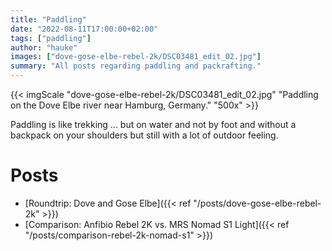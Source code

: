 ```yaml
---
title: "Paddling"
date: "2022-08-11T17:00:00+02:00"
tags: ["paddling"]
author: "hauke"
images: ["dove-gose-elbe-rebel-2k/DSC03481_edit_02.jpg"]
summary: "All posts regarding paddling and packrafting."
---
```


{{< imgScale "dove-gose-elbe-rebel-2k/DSC03481_edit_02.jpg" "Paddling on the Dove Elbe river near Hamburg, Germany." "500x" >}}

Paddling is like trekking ... but on water and not by foot and without a backpack on your shoulders but still with a lot of outdoor feeling.

# Posts

* [Roundtrip: Dove and Gose Elbe]({{< ref "/posts/dove-gose-elbe-rebel-2k" >}})
* [Comparison: Anfibio Rebel 2K vs. MRS Nomad S1 Light]({{< ref "/posts/comparison-rebel-2k-nomad-s1" >}})
